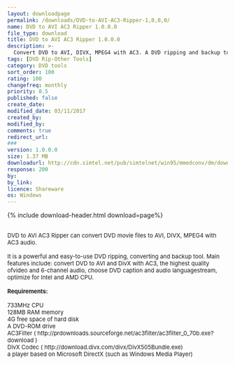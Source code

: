 ```yaml
---
layout: downloadpage
permalink: /downloads/DVD-to-AVI-AC3-Ripper-1,0,0,0/
name: DVD to AVI AC3 Ripper 1.0.0.0
file_type: download
title: DVD to AVI AC3 Ripper 1.0.0.0
description: >-
  Convert DVD to AVI, DIVX, MPEG4 with AC3. A DVD ripping and backup tool
tags: [DVD Rip-Other Tools]
category: DVD tools
sort_order: 100
rating: 100
changefreq: monthly
priority: 0.5
published: false
create_date:
modified_date: 03/11/2017
created_by:
modified_by:
comments: true
redirect_url:
###
version: 1.0.0.0
size: 1.37 MB
downloadurl: http://cdn.simtel.net/pub/simtelnet/win95/mmedconv/dm/download DVD2AVIAC3_trial.exe.exe
response: 200
by:
by_link:
licence: Shareware
os: Windows
---
```


{% include download-header.html download=page%}

<p style="fix-download-text !important">
<p><font size="2"><p><br />
<font size="2">DVD to AVI AC3 Ripper can convert DVD movie files to AVI, DIVX, MPEG4 with AC3 audio. <br />
<br />
It is a powerful and easy-to-use DVD ripping, converting and backup tool. Main features include: convert DVD to AVI and DivX with AC3, the highest quality ofvideo and 6-channel audio, choose DVD caption and audio languagestream, optimize for Intel and AMD CPU.<br />
<br />
<span><strong>Requirements:</strong></span><br />
<br />
733MHz CPU <br />
128MB RAM </font><font size="2">memory</font><font size="2"> <br />
4G free space of hard disk <br />
A DVD-ROM drive<br />
AC3Filter ( http://prdownloads.sourceforge.net/ac3filter/ac3filter_0_70b.exe?download )<br />
DivX Codec ( http://download.divx.com/divx/DivX505Bundle.exe)<br />
a player based on Microsoft DirectX (such as Windows Media Player)<br />
</font></p></p></p>
